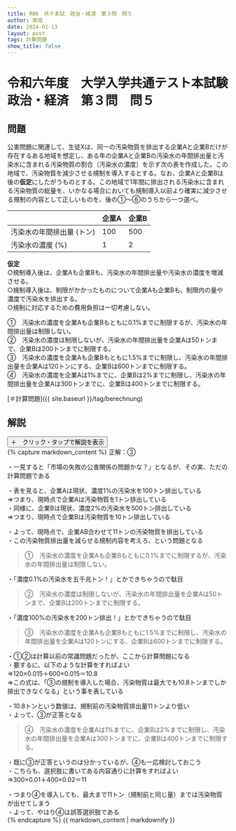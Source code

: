 ```yaml
---
title: R06　共テ本試　政治・経済　第３問　問５
author: 雨坂
date: 2024-01-13
layout: post
tags: 計算問題
show_title: false
---
```

  
# 令和六年度　大学入学共通テスト本試験　政治・経済　第３問　問５  
  
## 問題  
公害問題に関連して、生徒Xは、同一の汚染物質を排出する企業Aと企業Bだけが存在するある地域を想定し、ある年の企業Aと企業Bの汚染水の年間排出量と汚染水に含まれる汚染物質の割合（汚染水の濃度）を示す次の表を作成した。この地域で、汚染物質を減少させる規制を導入するとする。なお、企業Aと企業Bは後の**仮定**にしたがうものとする。この地域で1年間に排出される汚染水に含まれる汚染物質の総量を、いかなる場合においても規制導入以前より確実に減少させる規制の内容として正しいものを、後の①〜⑥のうちから一つ選べ。  
  
|                         |企業A|企業B|  
|-------------------------|-----|-----|  
|汚染水の年間排出量 (トン)|100  |500  |  
|汚染水の濃度 (%)         |1    |2    |  
  
  
  
**仮定**  
○規制導入後は、企業Aも企業Bも、汚染水の年間排出量や汚染水の濃度を増減させる。  
○規制導入後は、制限がかかったものについて企業Aも企業Bも、制限内の量や濃度で汚染水を排出する。  
○規制に対応するための費用負担は一切考慮しない。  
  
①　汚染水の濃度を企業Aも企業Bもともに0.1%までに制限するが、汚染水の年間排出量は制限しない。  
②　汚染水の濃度は制限しないが、汚染水の年間排出量を企業Aは50トンまで、企業Bは200トンまでに制限する。  
③　汚染水の濃度を企業Aも企業Bもともに1.5%までに制限し、汚染水の年間排出量を企業Aは120トンにする、企業Bは600トンまでに制限する。  
④　汚染水の濃度を企業Aは1%までに、企業Bは2%までに制限し、汚染水の年間排出量を企業Aは300トンまでに、企業Bは400トンまでに制限する。  
  
[＃計算問題]({{ site.baseurl }}/tag/berechnung)  
  
## 解説  
<div class="collapsible">
  <button class="collapsible-button">＋　クリック・タップで解説を表示</button>
  <div class="collapsible-content">
    {% capture markdown_content %}
正解：③  
  
・一見すると「市場の失敗の公害関係の問題かな？」となるが、その実、ただの計算問題である  
  
・表を見ると、企業Aは現状、濃度1%の汚染水を100トン排出している  
⇒つまり、現時点で企業Aは汚染物質を1トン排出している  
・同様に、企業Bは現状、濃度2%の汚染水を500トン排出している  
⇒つまり、現時点で企業Bは汚染物質を10トン排出している  
  
・よって、現時点で、企業AB合わせて11トンの汚染物質を排出している  
・この汚染物質排出量を減らせる規制内容を考えろ、という問題となる  
  
>①　汚染水の濃度を企業Aも企業Bもともに0.1%までに制限するが、汚染水の年間排出量は制限しない。  
  
・「濃度0.1%の汚染水を五千兆トン！」とかできちゃうので駄目  
  
>②　汚染水の濃度は制限しないが、汚染水の年間排出量を企業Aは50トンまで、企業Bは200トンまでに制限する。  
  
・「濃度100%の汚染水を200トン排出！」とかできちゃうので駄目  
  
>③　汚染水の濃度を企業Aも企業Bもともに1.5%までに制限し、汚染水の年間排出量を企業Aは120トンにする、企業Bは600トンまでに制限する。  
  
・①②は計算以前の常識問題だったが、ここから計算問題になる  
・要するに、以下のような計算をすればよい  
⇒120×0.015＋600×0.015＝10.8  
⇒この式は、「③の規制を導入した場合、汚染物質は最大でも10.8トンまでしか排出できなくなる」という事を表している  
  
・10.8トンという数値は、規制前の汚染物質排出量11トンより低い  
・よって、③が正答となる  
  
>④　汚染水の濃度を企業Aは1%までに、企業Bは2%までに制限し、汚染水の年間排出量を企業Aは300トンまでに、企業Bは400トンまでに制限する。  
  
・既に③が正答というのは分かっているが、④も一応検討しておこう  
・こちらも、選択肢に書いてある内容通りに計算をすればよい  
⇒300×0.01＋400×0.02＝11  
  
・つまり④を導入しても、最大まで11トン（規制前と同じ量）までは汚染物質が出せてしまう  
・よって、やはり④は誤答選択肢である  
    {% endcapture %}
    {{ markdown_content | markdownify }}
  </div>
</div>
